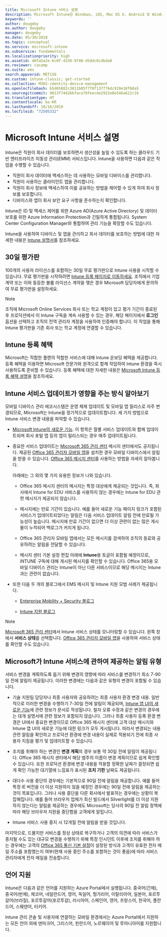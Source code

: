 ```yaml
---
title: Microsoft Intune 서비스 설명
description: Microsoft Intune은 Windows, iOS, Mac OS X, Android 및 Windows 모바일 디바이스를 관리하는 데 유용한 클라우드 기반 서비스입니다.
keywords: ''
author: dougeby
ms.author: dougeby
manager: dougeby
ms.date: 05/30/2018
ms.topic: conceptual
ms.service: microsoft-intune
ms.subservice: fundamentals
ms.localizationpriority: high
ms.assetid: 40fa5a2e-6c0f-4150-9740-d5ddc0cdbda0
ms.reviewer: cacamp
ms.suite: ems
search.appverid: MET150
ms.custom: intune-classic; get-started
ms.collection: M365-identity-device-management
ms.openlocfilehash: b5d65882c3811b05f7f8f137f76dc919e18f0da5
ms.sourcegitcommit: 9013f7442bbface78feecde2922e8e546a622c16
ms.translationtype: HT
ms.contentlocale: ko-KR
ms.lasthandoff: 10/16/2019
ms.locfileid: "72505332"
---
```

# <a name="microsoft-intune-service-description"></a>Microsoft Intune 서비스 설명

Intune은 직원이 회사 데이터를 보호하면서 생산성을 높일 수 있도록 하는 클라우드 기반 엔터프라이즈 이동성 관리(EMM) 서비스입니다. Intune을 사용하면 다음과 같은 작업을 수행할 수 있습니다.
* 직원이 회사 데이터에 액세스하는 데 사용하는 모바일 디바이스를 관리합니다.
* 직원이 사용하는 클라이언트 앱을 관리합니다.
* 직원이 회사 정보에 액세스하여 이를 공유하는 방법을 제어할 수 있게 하여 회사 정보를 보호합니다.
* 디바이스와 앱이 회사 보안 요구 사항을 준수하는지 확인합니다.

Intune은 ID 및 액세스 제어를 위한 Azure AD(Azure Active Directory) 및 데이터 보호를 위한 Azure Information Protection과 긴밀하게 통합됩니다. System Center Configuration Manager와 통합하여 관리 기능을 확장할 수도 있습니다.

Intune을 사용하여 디바이스 및 앱을 관리하고 회사 데이터를 보호하는 방법에 대한 자세한 내용은 [Intune 설명서](../index.yml)를 참조하세요.

## <a name="30-day-free-trial"></a>30일 평가판
100개의 사용자 라이선스를 포함하는 30일 무료 평가판으로 Intune 사용을 시작할 수 있습니다. 무료 평가판을 시작하려면 [Intune 등록 페이지로 이동하세요](https://admin.microsoft.com/Signup/Signup.aspx?OfferId=40BE278A-DFD1-470a-9EF7-9F2596EA7FF9&dl=INTUNE_A&ali=1#0%20). 조직에서 기업 계약 또는 이와 동등한 볼륨 라이선스 계약을 맺은 경우 Microsoft 담당자에게 문의하여 무료 평가판을 설정하세요.

> [!NOTE]
> 조직에 Microsoft Online Services 회사 또는 학교 계정이 있고 평가 기간이 종료된 후 프로덕션에서 이 Intune 구독을 계속 사용할 수 있는 경우, 해당 페이지에서 **로그인** 옵션을 선택하고 조직의 전역 관리자 계정을 사용하여 인증해야 합니다. 이 작업을 통해 Intune 평가판을 기존 회사 또는 학교 계정에 연결할 수 있습니다.

<!--- For a list of settings that you can set up on mobile devices, see:

- [Enrolled device management capabilities of Microsoft Intune](introduction-intune.md)

- [Hybrid mobile device management (MDM) with System Center Configuration Manager and Microsoft Intune](/sccm/mdm/understand/hybrid-mobile-device-management)

For more about System Center Configuration Manager, see [Documentation  for System Center Configuration Manager](/sccm/index).--->
## <a name="intune-onboarding-benefit"></a>Intune 등록 혜택
Microsoft는 적합한 플랜의 적합한 서비스에 대해 Intune 온보딩 혜택을 제공합니다. 등록 혜택을 이용하면 Microsoft 전문가와 원격으로 함께 작업하여 Intune 환경을 즉시 사용하도록 준비할 수 있습니다. 등록 혜택에 대한 자세한 내용은 [Microsoft Intune 등록 혜택 설명](http://go.microsoft.com/fwlink/?LinkId=619281)을 참조하세요.


## <a name="learn-how-intune-service-updates-affect-you"></a>Intune 서비스 업데이트가 영향을 주는 방식 알아보기

모바일 디바이스 관리 에코시스템은 운영 체제 업데이트 및 모바일 앱 릴리스로 자주 변경되므로, Microsoft는 Intune을 정기적으로 업데이트합니다. 세 가지 방법으로 Intune 서비스 변경 내용을 파악할 수 있습니다.

- [Microsoft Intune의 새로운 기능](whats-new.md). 이 항목은 월별 서비스 업데이트와 함께 업데이트되며 회사 포털 앱 등의 앱이 릴리스되는 경우 매주 업데이트됩니다.

- 중요한 서비스 업데이트는 [Microsoft 365 관리 센터](https://admin.microsoft.com/) 메시지 센터에서도 공지됩니다. 제공된 [Office 365 관리자 모바일 앱](https://support.office.com/article/Office-365-Admin-Mobile-App-e16f6421-2a1a-4142-bf9d-9846600a060a)을 설치한 경우 모바일 디바이스에서 알림을 받을 수 있습니다. [Office 365 메시지 센터](https://support.office.com/client/results?Shownav=true&ns=O365ENTADMIN&version=15&ver=15&HelpID=O365E_MCManageUpdates)를 사용하는 방법을 자세히 알아봅니다.

  아래에는 그 외의 몇 가지 유용한 정보가 나와 있습니다.

  - Office 365 메시지 센터의 메시지는 특정 대상에게 제공되는 것입니다. 즉, 회사에서 Intune for EDU 서비스를 사용하지 않는 경우에는 Intune for EDU 관련 메시지가 제공되지 않습니다.

  - 메시지에는 만료 기간이 있습니다. 예를 들어 새로운 기능 페이지 링크가 포함된 서비스가 업데이트되었다는 알림은 다음 서비스 업데이트 알림 전에 만료될 가능성이 높습니다. 메시지에 만료 기간이 없으면 더 이상 관련이 없는 많은 게시물이 누적되어 백로그가 커지게 됩니다.

  - Office 365 관리자 모바일 앱에서는 모든 메시지를 검색하여 조직의 동료와 공유하려는 알림을 전달할 수 있습니다.

  - 메시지 센터 기본 설정 편집 아래에 **Intune**용 토글이 포함될 예정이므로, iNTUNE 구독에 대해 게시된 메시지를 확인할 수 있습니다. Office 365용 모바일 디바이스 관리는 Intune이 아닌 다른 서비스이므로 해당 메시지는 Intune과는 관련이 없습니다.

- 또한 다음 두 개의 블로그에서 EMS 메시지 및 Intune 지원 모범 사례가 제공됩니다.

  - [Enterprise Mobility + Security 블로그](https://blogs.technet.microsoft.com/enterprisemobility/)

  - [Intune 지원 블로그](https://blogs.technet.microsoft.com/intunesupport/)

> [!Note]
> [Microsoft 365 관리 센터](https://admin.microsoft.com)에서 Intune 서비스 상태를 모니터링할 수 있습니다. 왼쪽 창에서 **서비스 상태**를 선택합니다. [Office 365 관리자 모바일 앱](https://support.office.com/article/Office-365-Admin-Mobile-App-e16f6421-2a1a-4142-bf9d-9846600a060a)을 사용하여 서비스 상태를 확인할 수도 있습니다.

## <a name="types-of-notices-microsoft-provides-about-the-intune-service"></a>Microsoft가 Intune 서비스에 관하여 제공하는 알림 유형

서비스 변경을 계획하도록 돕기 위해 변경의 영향에 따라 서비스를 변경하기 최소 7-90일 전에 알림이 제공됩니다. 이러한 변경에는 다음과 같은 유형의 변경이 포함될 수 있습니다.

- 기술 지원팀 담당자나 최종 사용자와 공유하려는 최종 사용자 환경 변경 내용. 일반적으로 이러한 변경을 수행하기 7-30일 전에 알림이 제공되며, [Intune 앱 UI의 새로운 기능](whats-new-app-ui.md)에 관련 정보가 문서로 작성됩니다. 철자 오류 수정과 같은 변경의 경우에는 대개 설명서에 관련 정보가 포함되지 않습니다. 그러나 최종 사용자 등록 환경 변경은 UI에서 중요한 변경이므로 Office 365 메시지 센터에 고객 대상 메시지와 Intune 앱 UI의 새로운 기능에 대한 링크가 모두 게시됩니다. 따라서 변경되는 내용 관련 알림을 확인하고 프로덕션 환경에 변경 내용이 실제로 적용되기 전에 최종 사용자 지침을 평가 및 업데이트할 수 있습니다.

- 조치를 취해야 하는 변경인 **변경 계획**의 경우 보통 약 30일 전에 알림이 제공됩니다. Office 365 메시지 센터에서 해당 범주의 이름이 변경 계획이므로 쉽게 확인할 수 있습니다. 또한 프로덕션 환경에 변경 내용을 적용할 정확한 날짜가 결정되면 쉽게 확인 가능한 대기열에 느낌표가 표시된 **조치 기한** 날짜도 제공됩니다.

- 대다수 사용 중단의 경우에는 기본적으로 90일 전에 알림을 제공합니다. 예를 들어 특정 IE 버전을 더 이상 지원하지 않을 예정인 경우에는 90일 전에 알림을 제공하는 것이 목표입니다. 그러나 사용 중단을 다른 회사에서 발표하는 경우에는 상황이 복잡해집니다. 예를 들어 브라우저 업체가 최신 빌드에서 Silverlight를 더 이상 지원하지 않는다는 알림을 제공하는 경우에도 Microsoft는 당사의 90일 전 알림 정책에 따라 해당 브라우저 지원을 중단함을 고객에게 알립니다.

- Intune 서비스 사용 중지 시 12개월 전에 알림을 받을 것입니다.

마지막으로, 드물지만 서비스를 정상 상태로 복구하거나 고객의 의견에 따라 서비스가 중지될 수도 있는 대규모 변경을 수행하기 위해 특정 인시던트 이후에 조치를 취해야 하는 경우에는 고객의 [Office 365 통신 기본 설정](https://support.office.com/article/Change-your-contact-preferences-for-communications-from-Microsoft-6f70de1b-a64d-4498-bfbd-be8c83a9c0fc)이 설정된 방식과 고객이 유효한 전자 메일 주소를 포함했는지 여부(현재 사용 중인 주소를 포함하는 것이 좋음)에 따라 서비스 관리자에게 전자 메일을 전송합니다.  


<!--- ## Choose the management solution that’s right for you
You can set up Intune in several ways to manage and help protect your company's mobile devices and computers (referred to as **devices** in this article).

- **Intune stand-alone configuration.** Use the web-based admin console in Intune to manage devices in your organization. Intune can be used without any on-premises IT infrastructure. If you use Intune with Active Directory Domain Services, you can use domain user accounts that you manage with Domain Services with Intune.

- **Intune with System Center Configuration Manager.** Use the Configuration Manager management console to manage computers and mobile devices in your enterprise. This configuration can help you to manage all your organization’s devices through a single console, the Configuration Manager Admin Console. Configuration Manager supports large numbers of mobile devices, servers, and computers. For more about Configuration Manager, see [Hybrid mobile device management (MDM) with System Center Configuration Manager and Microsoft Intune](/sccm/mdm/understand/hybrid-mobile-device-management). For more help deciding which approach is right for you, see [Choose between Microsoft Intune standalone and hybrid mobile device management with Configuration Manager](/sccm/mdm/understand/choose-between-standalone-intune-and-hybrid-mobile-device-management).--->

## <a name="language-support"></a>언어 지원
Intune은 다음과 같은 언어를 지원하는 Azure Portal에서 실행됩니다. 중국어(간체), 중국어(번체), 체코어, 네덜란드어, 영어, 독일어, 헝가리어, 이탈리아어, 일본어, 포르투갈어(브라질), 포르투갈어(포르투갈), 러시아어, 스페인어, 영어, 프랑스어, 한국어, 폴란드어, 스웨덴어, 터키어.

Intune 관리 콘솔 및 사용자에 연결하는 모바일 환경에서는 Azure Portal에서 지원하는 모든 언어 외에 덴마크어, 그리스어, 핀란드어, 노르웨이어 및 루마니아어를 지원합니다.

<!--- ## Learn more about Intune
Use these resources to learn more about Intune:

- The [Microsoft Intune Trust Center](https://www.microsoft.com/server-cloud/products/intune-trust-center/) provides information about the security, privacy, and compliance practices of Intune, and it describes some of Intune's certifications.

- [Enrolled device management capabilities of Microsoft Intune](introduction-intune.md)--->
